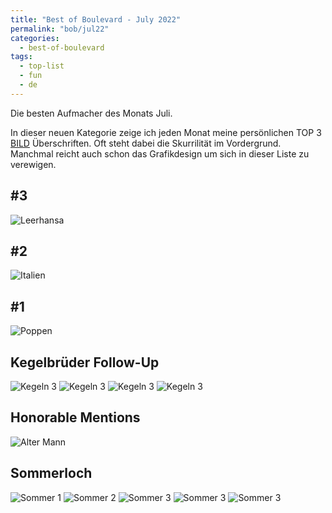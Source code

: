```yaml
---
title: "Best of Boulevard - July 2022"
permalink: "bob/jul22"
categories:
  - best-of-boulevard
tags:
  - top-list
  - fun
  - de
---
```


Die besten Aufmacher des Monats Juli.

In dieser neuen Kategorie zeige ich jeden Monat meine persönlichen TOP 3 [BILD](https://www.bild.de/) Überschriften.
Oft steht dabei die Skurrilität im Vordergrund.
Manchmal reicht auch schon das Grafikdesign um sich in dieser Liste zu verewigen.


## #3
![Leerhansa](../assets/images/bob/07-2022/leer.jpg)


## #2
![Italien](../assets/images/bob/07-2022/mordzarella.jpg)


## #1
![Poppen](../assets/images/bob/07-2022/football.jpg)


## Kegelbrüder Follow-Up
![Kegeln 3](../assets/images/bob/07-2022/kegel1.jpg)
![Kegeln 3](../assets/images/bob/07-2022/kegel2.jpg)
![Kegeln 3](../assets/images/bob/07-2022/kegel3a.jpg)
![Kegeln 3](../assets/images/bob/07-2022/kegel3.jpg)


## Honorable Mentions
![Alter Mann](../assets/images/bob/07-2022/gerd.jpg)


## Sommerloch
![Sommer 1](../assets/images/bob/07-2022/heat1a.jpg)
![Sommer 2](../assets/images/bob/07-2022/heat1.jpg)
![Sommer 3](../assets/images/bob/07-2022/heat2.jpg)
![Sommer 3](../assets/images/bob/07-2022/heat3.jpg)
![Sommer 3](../assets/images/bob/07-2022/heat4.jpg)